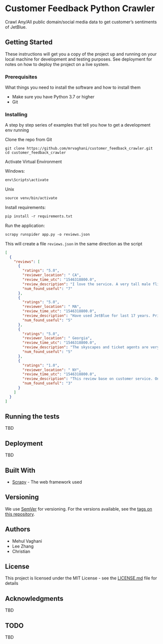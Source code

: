 # Customer Feedback Python Crawler
Crawl Any/All public domain/social media data to get customer’s sentiments of JetBlue.


## Getting Started

These instructions will get you a copy of the project up and running on your local machine for development and testing purposes. See deployment for notes on how to deploy the project on a live system.

### Prerequisites

What things you need to install the software and how to install them

* Make sure you have Python 3.7 or higher
* Git


### Installing

A step by step series of examples that tell you how to get a development env running

Clone the  repo from Git

```
git clone https://github.com/mrvaghani/customer_feedback_crawler.git
cd customer_feedback_crawler
```

Activate Virtual Environment

Windows:


```markdown
env\Scripts\activate
```

Unix

```markdown
source venv/bin/activate
```

Install requirements:

```markdown
pip install -r requirements.txt
```

Run the application:

```markdown
scrapy runspider app.py -o reviews.json
```

This will create a file `reviews.json` in the same direction as the script

```json
[
  {
    "reviews": [
      {
        "ratings": "5.0",
        "reviewer_location": " CA",
        "review_time_utc": "1546318800.0",
        "review_description": "I love the service. A very tall male flight attendant took a lot of time teaching me how to use the computerized TV and making my seat more comfortable, all the while squatting down to my level to be heard. He also admired my hat when I boarded and politely ask if he could stow it up front so as not to get it crushed in flight. At end of flight he was waiting with a smile, hat in hand and gently placed it on my head. Also, their bathrooms are always very clean.",
        "num_found_useful": "7"
      },
      {
        "ratings": "5.0",
        "reviewer_location": " MA",
        "review_time_utc": "1546318800.0",
        "review_description": "Have used JetBlue for last 17 years. Prices and rewards are good. Flights have had a great on time record and planes are comfortable and clean. Staff has been professional and helpful. Services including TV and snacks add to pleasant flights.",
        "num_found_useful": "5"
      },
      {
        "ratings": "5.0",
        "reviewer_location": " Georgia",
        "review_time_utc": "1546318800.0",
        "review_description": "The skyscapes and ticket agents are very knowledgeable. The assistance to check keep the passenger alert, saving the anxiety of missing the flights. I enjoy the effort of the airline to store food on the plane to keep the children quiet and calm anytime on the airplane, to help for delays with landing.",
        "num_found_useful": "5"
      },
      {
        "ratings": "1.0",
        "reviewer_location": " NY",
        "review_time_utc": "1546318800.0",
        "review_description": "This review base on customer service. On our flight from NY to San Diego the service was good but on our flight back the services were terrible. When we took off and everything was settle seatbelt sign is still on. I understand that but I have to go to restroom and I decided to be nice and throws out my own garbage. So when I went towards the back ask where the trash can is the guy \"William\" looks at me like I kill his family or something and took my coffee cup out of my hand and throws it out without saying a word and then make an announcement while I was standing next to him stating \"do not get up while seatbelt sign is still on.\" I'm like wtf really??? I'm going to restroom throws out my ** trash to be nice. And there's this lady. Idk her name but the way she talks is so sarcastic like wtf.",
        "num_found_useful": "3"
      }
    ]
  }
]
```

## Running the tests

TBD

## Deployment

TBD

## Built With

* [Scrapy](https://scrapy.org/doc/) - The web framework used

## Versioning

We use [SemVer](http://semver.org/) for versioning. For the versions available, see the [tags on this repository](https://github.com/your/project/tags). 

## Authors

* Mehul Vaghani
* Lee Zhang
* Christian

## License

This project is licensed under the MIT License - see the [LICENSE.md](LICENSE.md) file for details

## Acknowledgments

TBD

## TODO
TBD
